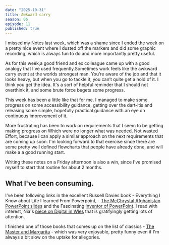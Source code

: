 ```yaml
---
date: "2025-10-31"
title: Awkward carry
season: 06
episode: 11
published: true
---
```

I missed my Notes last week, which was a shame since I ended the week on a pretty nice event where I dusted off the markers and did some graphic recording, which is always fun to do and more importantly pretty useful.

As for this week,a good friend and ex colleague came up with a good analogy that I've used frequently.Sometimes work feels like the awkward carry event at the worlds strongest man. You’re aware of the job and that it looks heavy, but when you go to tackle it, you can’t quite get a hold of it. I think you get the idea. It's a sort of helpful reminder that I should not overthink it, and some brute force begets some progress.

This week has been a little like that for me. I managed to make some progress on some accessibility guidance, getting over the dart-itis and releasing some simple, hopefully practical guidance with an eye on continuous improvement of it.

More frustrating has been to work on requirements that I seem to be getting making progress on Which were no longer what was needed. Not wasted Effort, because i can apply a similar approach on the next requirements that are coming up soon. I'm looking forward to that exercise since there are some pretty well defined flowcharts that people have already done, and will make a a good running start.

Writing these notes on a Friday afternoon is also a win, since I've promised myself to start that routine for about 2 months.

## What I've been consuming.

I've been following links in the excellent Russell Davies book - Everything I Know about Life I learned From Powerpoint, -  [The McChrystal Afghanistan PowerPoint slides][stan] and the Fascinating [Inventor of PowerPoint][bob]. I read with interest, Nia's [piece on Digital in Wles][nia] that is gratifyingly getting lots of attention.

I finished one of those books that comes up on the list of classics - [The Master and Margarita][master] - which was very enjoyable, pretty funny even if I'm always a bit slow on the uptake for allegories.

[stan]: https://www.theguardian.com/news/datablog/2010/apr/29/mcchrystal-afghanistan-powerpoint-slide
[bob]: https://www.robertgaskins.com/
[nia]: https://transform.wales/blog/2025/practicing-the-language-of-digital/
[master]: https://en.wikipedia.org/wiki/The_Master_and_Margarita
